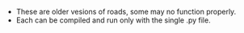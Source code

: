 - These are older vesions of roads, some may no function properly.
- Each can be compiled and run only with the single .py file.